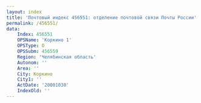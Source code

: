 ```yaml
---
layout: index
title: 'Почтовый индекс 456551: отделение почтовой связи Почты России'
permalink: /456551/
data:
    Index: 456551
    OPSName: 'Коркино 1'
    OPSType: О
    OPSSubm: 456559
    Region: 'Челябинская область'
    Autonom: ''
    Area: ''
    City: Коркино
    City1: ''
    ActDate: '20001030'
    IndexOld: ''
---
```

